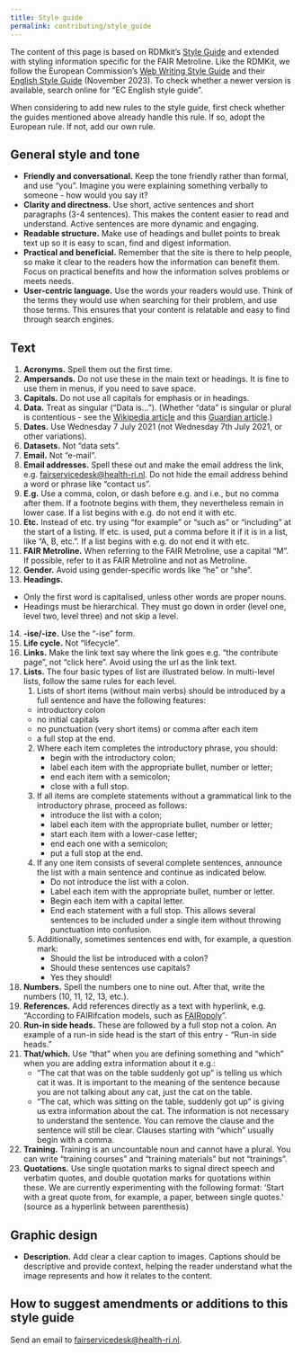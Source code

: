 ```yaml
---
title: Style guide
permalink: contributing/style_guide
---
```


The content of this page is based on RDMkit’s [Style Guide](https://rdmkit.elixir-europe.org/style_guide) and extended with styling information specific for the FAIR Metroline. Like the RDMKit, we follow the European Commission’s [Web Writing Style Guide](https://commission.europa.eu/resources-partners/europa-web-guide/design-content-and-development/content/web-writing-guidelines/style-guide_en) and their [English Style Guide](https://commission.europa.eu/system/files/2023-11/styleguide_english_dgt_en.pdf) (November 2023). To check whether a newer version is available, search online for “EC English style guide”.

When considering to add new rules to the style guide, first check whether the guides mentioned above already handle this rule. If so, adopt the European rule. If not, add our own rule.

## General style and tone
* **Friendly and conversational.** Keep the tone friendly rather than formal, and use “you”. Imagine you were explaining something verbally to someone - how would you say it?
* **Clarity and directness.** Use short, active sentences and short paragraphs (3-4 sentences). This makes the content easier to read and understand. Active sentences are more dynamic and engaging.
* **Readable structure.** Make use of headings and bullet points to break text up so it is easy to scan, find and digest information.
* **Practical and beneficial.** Remember that the site is there to help people, so make it clear to the readers how the information can benefit them. Focus on practical benefits and how the information solves problems or meets needs.
* **User-centric language.** Use the words your readers would use. Think of the terms they would use when searching for their problem, and use those terms. This ensures that your content is relatable and easy to find through search engines.

## Text
1. **Acronyms.** Spell them out the first time.
2. **Ampersands.** Do not use these in the main text or headings. It is fine to use them in menus, if you need to save space. 
3. **Capitals.** Do not use all capitals for emphasis or in headings. 
4. **Data.** Treat as singular (“Data is…”). (Whether “data” is singular or plural is contentious - see the [Wikipedia article](https://en.wikipedia.org/wiki/Data_(word)) and this [Guardian article](https://www.theguardian.com/news/datablog/2010/jul/16/data-plural-singular).)
5. **Dates.** Use Wednesday 7 July 2021 (not Wednesday 7th July 2021, or other variations). 
6. **Datasets.** Not “data sets”. 
7. **Email.** Not “e-mail”. 
8. **Email addresses.** Spell these out and make the email address the link, e.g. <fairservicedesk@health-ri.nl>. Do not hide the email address behind a word or phrase like “contact us”. 
9. **E.g.** Use a comma, colon, or dash before e.g. and i.e., but no comma after them. If a footnote begins with them, they nevertheless remain in lower case. If a list begins with e.g. do not end it with etc. 
10. **Etc.** Instead of etc. try using “for example” or “such as” or “including” at the start of a listing. If etc. is used, put a comma before it if it is in a list, like “A, B, etc.”. If a list begins with e.g. do not end it with etc. 
11. **FAIR Metroline.** When referring to the FAIR Metroline, use a capital “M”. If possible, refer to it as FAIR Metroline and not as Metroline. 
12. **Gender.** Avoid using gender-specific words like “he” or “she”. 
13. **Headings.** 
* Only the first word is capitalised, unless other words are proper nouns.
* Headings must be hierarchical. They must go down in order (level one, level two, level three) and not skip a level. 
14. **-ise/-ize.** Use the “-ise” form. 
15. **Life cycle.** Not “lifecycle”. 
16. **Links.** Make the link text say where the link goes e.g. “the contribute page”, not “click here”. Avoid using the url as the link text. 
17. **Lists.** The four basic types of list are illustrated below. In multi-level lists, follow the same rules for each level.
    1. Lists of short items (without main verbs) should be introduced by a full sentence and have the following features:
      * introductory colon
      * no initial capitals
      * no punctuation (very short items) or comma after each item
      * a full stop at the end.
    2. Where each item completes the introductory phrase, you should:
       * begin with the introductory colon;
       * label each item with the appropriate bullet, number or letter;
       * end each item with a semicolon; 
       * close with a full stop.
    3. If all items are complete statements without a grammatical link to the introductory phrase, proceed as follows:
       * introduce the list with a colon; 
       * label each item with the appropriate bullet, number or letter; 
       * start each item with a lower-case letter; 
       * end each one with a semicolon; 
       * put a full stop at the end.
    4. If any one item consists of several complete sentences, announce the list with a main sentence and continue as indicated below.
       * Do not introduce the list with a colon. 
       * Label each item with the appropriate bullet, number or letter. 
       * Begin each item with a capital letter. 
       * End each statement with a full stop. This allows several sentences to be included under a single item without throwing punctuation into confusion.
    5. Additionally, sometimes sentences end with, for example, a question mark:
       * Should the list be introduced with a colon? 
       * Should these sentences use capitals? 
       * Yes they should! 
18. **Numbers.** Spell the numbers one to nine out. After that, write the numbers (10, 11, 12, 13, etc.). 
19. **References.** Add references directly as a text with hyperlink, e.g. “According to FAIRifcation models, such as [FAIRopoly](https://www.ejprarediseases.org/fairopoly/)”. 
20. **Run-in side heads.** These are followed by a full stop not a colon. An example of a run-in side head is the start of this entry - “Run-in side heads.” 
21. **That/which.** Use “that” when you are defining something and “which” when you are adding extra information about it e.g.: 
    * “The cat that was on the table suddenly got up” is telling us which cat it was. It is important to the meaning of the sentence because you are not talking about any cat, just the cat on the table. 
    * “The cat, which was sitting on the table, suddenly got up” is giving us extra information about the cat. The information is not necessary to understand the sentence. You can remove the clause and the sentence will still be clear. Clauses starting with “which” usually begin with a comma.
22. **Training.** Training is an uncountable noun and cannot have a plural. You can write “training courses” and “training materials” but not “trainings”. 
23. **Quotations.** Use single quotation marks to signal direct speech and verbatim quotes, and double quotation marks for quotations within these. We are currently experimenting with the following format: ‘Start with a great quote from, for example, a paper, between single quotes.' (source as a hyperlink between parenthesis)

## Graphic design
* **Description.** Add clear a clear caption to images. Captions should be descriptive and provide context, helping the reader understand what the image represents and how it relates to the content.

## How to suggest amendments or additions to this style guide
Send an email to <fairservicedesk@health-ri.nl>. 